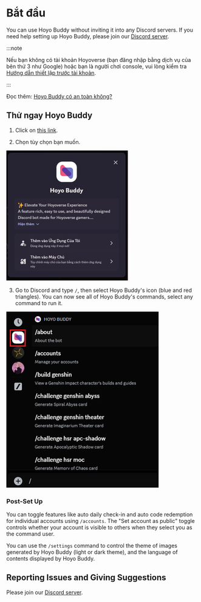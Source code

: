 # Bắt đầu

You can use Hoyo Buddy without inviting it into any Discord servers. If you need help setting up Hoyo Buddy, please join our [Discord server](https://link.seria.moe/hb-dc).

:::note

Nếu bạn không có tài khoản Hoyoverse (bạn đăng nhập bằng dịch vụ của bên thứ 3 như Google) hoặc bạn là người chơi console, vui lòng kiểm tra [Hướng dẫn thiết lập trước tài khoản](./Before-Start.md).

:::

Đọc thêm: [Hoyo Buddy có an toàn không?](./Account-Security.md)

## Thử ngay Hoyo Buddy

1. Click on [this link](https://one.hb.seria.moe/install).

2. Chọn tùy chọn bạn muốn.

<p></p>

![Discord Add App Screen](../../../../src/assets/images/HB_Add-app_vi.png)

<p></p>

3. Go to Discord and type `/`, then select Hoyo Buddy's icon (blue and red triangles). You can now see all of Hoyo Buddy's commands, select any command to run it.

<p></p>

![Slash Command Screen](../../../../src/assets/images/392196104-6960be6c-8b51-49fd-93ae-bad4dad6822b.png)

### Post-Set Up

You can toggle features like auto daily check-in and auto code redemption for individual accounts using `/accounts`.
The "Set account as public" toggle controls whether your account is visible to others when they select you as the command user.

You can use the `/settings` command to control the theme of images generated by Hoyo Buddy (light or dark theme), and the language of contents displayed by Hoyo Buddy.

## Reporting Issues and Giving Suggestions

Please join our [Discord server](https://link.seria.moe/hb-dc).
